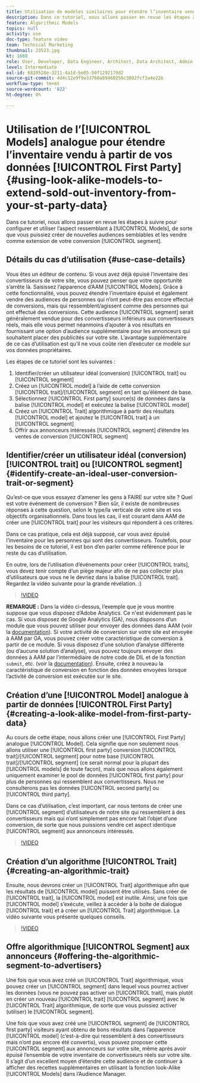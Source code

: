```yaml
---
title: Utilisation de modèles similaires pour étendre l’inventaire vendu à partir de vos données propriétaires
description: Dans ce tutoriel, nous allons passer en revue les étapes à suivre pour configurer et utiliser des modèles analogue afin que vous puissiez créer de nouvelles audiences semblables et les vendre comme extension de votre segment de conversion.
feature: Algorithmic Models
topics: null
activity: use
doc-type: feature video
team: Technical Marketing
thumbnail: 23523.jpg
kt: 1688
role: User, Developer, Data Engineer, Architect, Data Architect, Admin, Leader
level: Intermediate
exl-id: 6820528e-3211-4a1d-be05-50f1292179d2
source-git-commit: 4d4c12e9f9a33760a89460258c3802fcf3a4e22b
workflow-type: tm+mt
source-wordcount: '822'
ht-degree: 0%

---
```


# Utilisation de l’[!UICONTROL Models] analogue pour étendre l’inventaire vendu à partir de vos données [!UICONTROL First Party] {#using-look-alike-models-to-extend-sold-out-inventory-from-your-st-party-data}

Dans ce tutoriel, nous allons passer en revue les étapes à suivre pour configurer et utiliser l’aspect ressemblant à [!UICONTROL Models], de sorte que vous puissiez créer de nouvelles audiences semblables et les vendre comme extension de votre conversion [!UICONTROL segment].

## Détails du cas d’utilisation {#use-case-details}

Vous êtes un éditeur de contenu. Si vous avez déjà épuisé l’inventaire des convertisseurs de votre site, vous pouvez penser que votre opportunité s’arrête là. Saisissez l’apparence d’AAM [!UICONTROL Models]. Grâce à cette fonctionnalité, vous pouvez étendre l’inventaire épuisé et également vendre des audiences de personnes qui n’ont peut-être pas encore effectué de conversions, mais qui ressemblent/agissent comme des personnes qui ont effectué des conversions. Cette audience [!UICONTROL segment] serait généralement vendue pour des convertisseurs inférieurs aux convertisseurs réels, mais elle vous permet néanmoins d’ajouter à vos résultats en fournissant une option d’audience supplémentaire pour les annonceurs qui souhaitent placer des publicités sur votre site. L’avantage supplémentaire de ce cas d’utilisation est qu’il ne vous coûte rien d’exécuter ce modèle sur vos données propriétaires.

Les étapes de ce tutoriel sont les suivantes :

1. Identifier/créer un utilisateur idéal (conversion) [!UICONTROL trait] ou [!UICONTROL segment]
1. Créez un [!UICONTROL model] à l’aide de cette conversion [!UICONTROL trait]/[!UICONTROL segment] en tant qu’élément de base.
1. Sélectionnez [!UICONTROL First party] source(s) de données dans la balise [!UICONTROL model] et exécutez la balise [!UICONTROL model]
1. Créez un [!UICONTROL Trait] algorithmique à partir des résultats [!UICONTROL model] et ajoutez le [!UICONTROL trait] à un [!UICONTROL segment]
1. Offrir aux annonceurs intéressés [!UICONTROL segment] d’étendre les ventes de conversion [!UICONTROL segment]

## Identifier/créer un utilisateur idéal (conversion) [!UICONTROL trait] ou [!UICONTROL segment] {#identify-create-an-ideal-user-conversion-trait-or-segment}

Qu’est-ce que vous essayez d’amener les gens à FAIRE sur votre site ? Quel est votre événement de conversion ? Bien sûr, il existe de nombreuses réponses à cette question, selon le type/la verticale de votre site et vos objectifs organisationnels. Dans tous les cas, il est courant dans AAM de créer une [!UICONTROL trait] pour les visiteurs qui répondent à ces critères.

Dans ce cas pratique, cela est déjà supposé, car vous avez épuisé l’inventaire pour les personnes qui sont des convertisseurs. Toutefois, pour les besoins de ce tutoriel, il est bon d’en parler comme référence pour le reste du cas d’utilisation.

En outre, lors de l’utilisation d’événements pour créer [!UICONTROL traits], vous devez tenir compte d’un piège majeur afin de ne pas collecter plus d’utilisateurs que vous ne le devriez dans la balise [!UICONTROL trait]. Regardez la vidéo suivante pour la grande révélation. :)

>[!VIDEO](https://video.tv.adobe.com/v/23431/?quality=12)

**REMARQUE :** Dans la vidéo ci-dessus, l’exemple que je vous montre suppose que vous disposez d’Adobe Analytics. Ce n&#39;est évidemment pas le cas. Si vous disposez de Google Analytics (GA), nous disposons d’un module que vous pouvez utiliser pour envoyer des données dans AAM (voir la [documentation](https://experienceleague.adobe.com/docs/audience-manager/user-guide/dil-api/dil-overview.html)). Si votre activité de conversion sur votre site est envoyée à AAM par GA, vous pouvez créer votre caractéristique de conversion à partir de ce module. Si vous disposez d’une solution d’analyse différente (ou d’aucune solution d’analyse), vous pouvez toujours envoyer des données à AAM par l’intermédiaire de notre code de DIL et de la fonction `submit`, etc. (voir la [documentation](https://experienceleague.adobe.com/docs/audience-manager/user-guide/dil-api/dil-modules.html)). Ensuite, créez à nouveau la caractéristique de conversion en fonction des données envoyées lorsque l’activité de conversion est exécutée sur le site.

## Création d’une [!UICONTROL Model] analogue à partir de données [!UICONTROL First Party] {#creating-a-look-alike-model-from-first-party-data}

Au cours de cette étape, nous allons créer une [!UICONTROL First Party] analogue [!UICONTROL Model]. Cela signifie que non seulement nous allons utiliser une [!UICONTROL first party] conversion [!UICONTROL trait]/[!UICONTROL segment] pour notre base [!UICONTROL trait]/[!UICONTROL segment] (ce serait normal pour la plupart des [!UICONTROL models] de toute façon), mais que nous allons également uniquement examiner le pool de données [!UICONTROL first party] pour plus de personnes qui ressemblent aux convertisseurs. Nous ne consulterons pas les données [!UICONTROL second party] ou [!UICONTROL third party].

Dans ce cas d’utilisation, c’est important, car nous tentons de créer une [!UICONTROL segment] d’utilisateurs de notre site qui ressemblent à des convertisseurs mais qui n’ont simplement pas encore fait l’objet d’une conversion, de sorte que nous puissions vendre cet aspect identique [!UICONTROL segment] aux annonceurs intéressés.

>[!VIDEO](https://video.tv.adobe.com/v/23504/?quality-12)

## Création d’un algorithme [!UICONTROL Trait] {#creating-an-algorithmic-trait}

Ensuite, nous devrons créer un [!UICONTROL Trait] algorithmique afin que les résultats de [!UICONTROL model] puissent être utilisés. Sans créer de [!UICONTROL trait], la [!UICONTROL model] est inutile. Ainsi, une fois que [!UICONTROL model] s’exécute, veillez à accéder à la boîte de dialogue [!UICONTROL trait] et à créer un [!UICONTROL Trait] algorithmique. La vidéo suivante vous présente quelques conseils.

>[!VIDEO](https://video.tv.adobe.com/v/23523/?quality=12)

## Offre algorithmique [!UICONTROL Segment] aux annonceurs {#offering-the-algorithmic-segment-to-advertisers}

Une fois que vous avez créé un [!UICONTROL Trait] algorithmique, vous pouvez créer un [!UICONTROL segment] dans lequel vous pourrez activer les données (vous ne pouvez pas activer un [!UICONTROL trait], mais plutôt en créer un nouveau [!UICONTROL trait] [!UICONTROL segment] avec le [!UICONTROL Trait] algorithmique, de sorte que vous puissiez activer (utiliser) le [!UICONTROL segment].

Une fois que vous avez créé une [!UICONTROL segment] de [!UICONTROL first party] visiteurs ayant obtenu de bons résultats dans l’apparence [!UICONTROL model] (c’est-à-dire qui ressemblent à des convertisseurs mais n’ont pas encore été convertis), vous pouvez proposer cette [!UICONTROL segment] aux annonceurs sur votre site, même après avoir épuisé l’ensemble de votre inventaire de convertisseurs réels sur votre site. Il s’agit d’un excellent moyen d’étendre cette audience et de continuer à afficher des recettes supplémentaires en utilisant la fonction look-Alike [!UICONTROL Models] dans l’Audience Manager.
